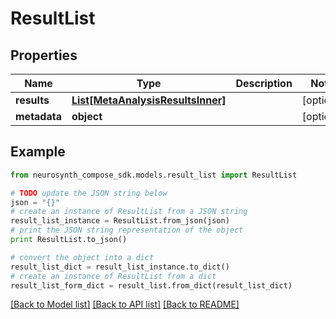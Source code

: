 # ResultList


## Properties
Name | Type | Description | Notes
------------ | ------------- | ------------- | -------------
**results** | [**List[MetaAnalysisResultsInner]**](MetaAnalysisResultsInner.md) |  | [optional] 
**metadata** | **object** |  | [optional] 

## Example

```python
from neurosynth_compose_sdk.models.result_list import ResultList

# TODO update the JSON string below
json = "{}"
# create an instance of ResultList from a JSON string
result_list_instance = ResultList.from_json(json)
# print the JSON string representation of the object
print ResultList.to_json()

# convert the object into a dict
result_list_dict = result_list_instance.to_dict()
# create an instance of ResultList from a dict
result_list_form_dict = result_list.from_dict(result_list_dict)
```
[[Back to Model list]](../README.md#documentation-for-models) [[Back to API list]](../README.md#documentation-for-api-endpoints) [[Back to README]](../README.md)


